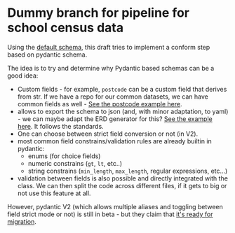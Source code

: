 # Dummy branch for pipeline for school census data

Using the [default schema](./default_school_census.yml), this draft tries to implement a conform step based on pydantic schema.

The idea is to try and determine why Pydantic based schemas can be a good idea:


- Custom fields - for example, `postcode` can be a custom field that derives from str. If we have a repo for our common datasets, we can have common fields as well - [See the postcode example here](./schemas/fields.py).
- allows to export the schema to json (and, with minor adaptation, to yaml) - we can maybe adapt the ERD generator for this? [See the example here](./schemas/export.py). It follows the standards.
- One can choose between strict field conversion or not (in V2).
- most common field constrains/validation rules are already builtin in pydantic:
  -  enums (for choice fields)
  -  numeric constrains (`gt`, `lt`, etc..)
  -  string constrains (`min_length`, `max_length`, regular expressions, etc...)
- validation between fields is also possible and directly integrated with the class. We can then split the code across different files, if it gets to big or not use this feature at all.


However, pydantic V2 (which allows multiple aliases and toggling between field strict mode or not) is still in beta - but they claim that [it's ready for migration](https://docs.pydantic.dev/dev-v2/migration/).



